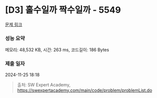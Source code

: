 # [D3] 홀수일까 짝수일까 - 5549 

[문제 링크](https://swexpertacademy.com/main/code/problem/problemDetail.do?contestProbId=AWWxpEDaAVoDFAW4) 

### 성능 요약

메모리: 48,532 KB, 시간: 263 ms, 코드길이: 186 Bytes

### 제출 일자

2024-11-25 18:18



> 출처: SW Expert Academy, https://swexpertacademy.com/main/code/problem/problemList.do